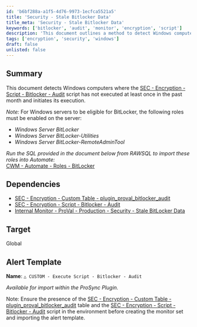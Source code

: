```yaml
---
id: 'b6bf288a-a1f5-4d76-9973-1ecfca5521a5'
title: 'Security - Stale Bitlocker Data'
title_meta: 'Security - Stale Bitlocker Data'
keywords: ['bitlocker', 'audit', 'monitor', 'encryption', 'script']
description: 'This document outlines a method to detect Windows computers where the BitLocker audit script has not executed in the past month and initiates its execution. It also details the necessary roles for Windows servers to support BitLocker and provides links to related SQL scripts for role import in Automate.'
tags: ['encryption', 'security', 'windows']
draft: false
unlisted: false
---
```


## Summary

This document detects Windows computers where the [SEC - Encryption - Script - Bitlocker - Audit](<../scripts/Bitlocker - Audit.md>) script has not executed at least once in the past month and initiates its execution.

*Note:* For Windows servers to be eligible for BitLocker, the following roles must be enabled on the server:

- *Windows Server BitLocker*
- *Windows Server BitLocker-Utilities*
- *Windows Server BitLocker-RemoteAdminTool*

*Run the SQL provided in the document below from RAWSQL to import these roles into Automate:*  
[CWM - Automate - Roles - BitLocker](<../roles/Bitlocker.md>)

## Dependencies

- [SEC - Encryption - Custom Table - plugin_proval_bitlocker_audit](<../tables/plugin_proval_bitlocker_audit.md>)  
- [SEC - Encryption - Script - Bitlocker - Audit](<../scripts/Bitlocker - Audit.md>)  
- [Internal Monitor - ProVal - Production - Security - Stale BitLocker Data](<./Security - Stale Bitlocker Data.md>)  

## Target

Global  

## Alert Template

**Name**: `△ CUSTOM - Execute Script - Bitlocker - Audit`  

*Available for import within the ProSync Plugin.*

Note: Ensure the presence of the [SEC - Encryption - Custom Table - plugin_proval_bitlocker_audit](<../tables/plugin_proval_bitlocker_audit.md>) table and the [SEC - Encryption - Script - Bitlocker - Audit](<../scripts/Bitlocker - Audit.md>) script in the environment before creating the monitor set and importing the alert template.





